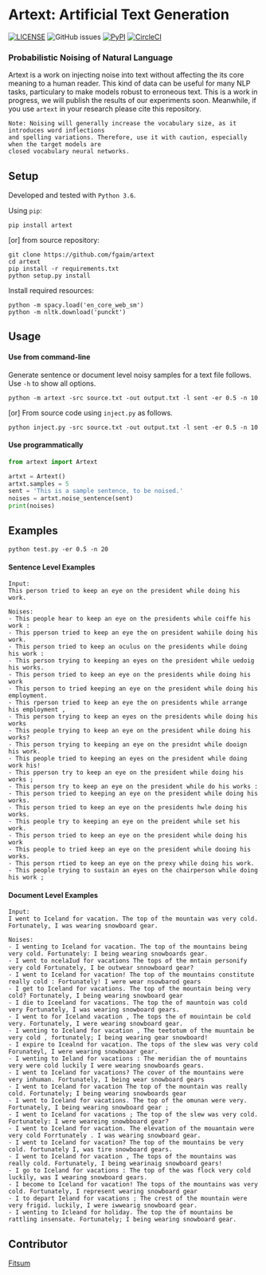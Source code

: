 # Artext: Artificial Text Generation
[![LICENSE](https://img.shields.io/github/license/fgaim/artext.svg)](https://github.com/fgaim/artext/blob/master/LICENSE)
![GitHub issues](https://img.shields.io/github/issues/fgaim/artext.svg)
[![PyPI](https://img.shields.io/pypi/v/artext.svg)](https://pypi.org/project/artext/)
[![CircleCI](https://circleci.com/gh/fgaim/artext.svg?style=shield)](https://circleci.com/gh/fgaim/artext)


### Probabilistic Noising of Natural Language

Artext is a work on injecting noise into text without affecting the its core meaning to a human reader.
This kind of data can be useful for many NLP tasks, particulary to make models robust to erroneous text. 
This is a work in progress, we will publish the results of our experiments soon.
Meanwhile, if you use `artext` in your research please cite this repository.

```
Note: Noising will generally increase the vocabulary size, as it introduces word inflections 
and spelling variations. Therefore, use it with caution, especially when the target models are
closed vocabulary neural networks.
```


## Setup

Developed and tested with `Python 3.6`.  

Using `pip`:
```
pip install artext
```

[or] from source repository:
```
git clone https://github.com/fgaim/artext
cd artext
pip install -r requirements.txt
python setup.py install
```

Install required resources:
```
python -m spacy.load('en_core_web_sm')
python -m nltk.download('punckt')
```


## Usage

#### Use from command-line
Generate sentence or document level noisy samples for a text file follows.
Use `-h` to show all options.
```
python -m artext -src source.txt -out output.txt -l sent -er 0.5 -n 10
```

[or] From source code using `inject.py` as follows.
```
python inject.py -src source.txt -out output.txt -l sent -er 0.5 -n 10
```

#### Use programmatically
```python
from artext import Artext

artxt = Artext()
artxt.samples = 5
sent = 'This is a sample sentence, to be noised.'
noises = artxt.noise_sentence(sent)
print(noises)
```

## Examples


```
python test.py -er 0.5 -n 20
```

#### Sentence Level Examples
```
Input:
This person tried to keep an eye on the president while doing his work.

Noises:
- This people hear to keep an eye on the presidents while coiffe his work :
- This pperson tried to keep an eye the on president wahiile doing his work.
- This person tried to keep an oculus on the presidents while doing his work :
- This person trying to keeping an eyes on the president while uedoig his works.
- This person tried to keep an eye on the presidents while doing his work
- This person to tried keeping an eye on the president while doing his employment.
- This rperson tried to keep an eye the on presidents while arrange his employment ,
- This person trying to keep an eyes on the presidents while doing his works
- This people trying to keep an eye on the president while doing his works?
- This person trying to keeping an eye on the presidnt while dooign his work.
- This people tried to keeping an eyes on the president while doing work his!
- This pperson try to keep an eye on the president while doing his works ;
- This person try to keep an eye on the president while do his works :
- This person tried to keeping an eye on the president while doing his works.
- This person tried to keep an eye on the presidents hwle doing his works.
- This people try to keeping an eye on the preident while set his work.
- This person tried to keep an eye on the president while doing his work
- This people to tried keep an eye on the president while dooing his works.
- This person rtied to keep an eye on the prexy while doing his work.
- This people trying to sustain an eyes on the chairperson while doing his work ;
```


#### Document Level Examples
```
Input:
I went to Iceland for vacation. The top of the mountain was very cold. Fortunately, I was wearing snowboard gear.

Noises:
- I wenting to Iceland for vacation. The top of the mountains being very cold. Fortunately: I being wearing snowboards gear.
- I went to ncelaIud for vacations The tops of the mntain personify very cold Fortunately, I be outwear snnowboard gear?
- I went to Iceland for vacation! The top of the mountains constitute really cold : Fortunately! I were wear nsowbarod gears
- I get to Iceland for vacations. The top of the mountain being very cold? Fortunately, I being wearing snowboard gear
- I die to Iceeland for vacations. The top the of mauntoin was cold very Fortunately, I was wearing snowboard gears.
- I went to for Iceland vacation , The tops the of mouintain be cold very. Fortunately, I were wearing snowboard gear.
- I wenting to Iceland for vacation , The teetotum of the muuntain be very cold , fortunately; I being wearing gear snowboard!
- I expire to Icealnd for vacation. The tops of the slew was very cold Forunateyl, I were wearing snowboaar gear.
- I wenting to Ieland for vacations : The meridian the of mountains very were cold luckily I were wearing snowboards gears.
- I went to Iceland for vacations? The cover of the mountains were very inhuman. Fortunately, I being wear snowboard gears
- I went to Iceland for vacation The top of the mountain was really cold. Fortunately; I being wearing snowboards gear
- I went to Iceland for vacations. The top of the omunan were very. Fortunately, I being wearing snowboard gear ;
- I went to Iceland for vacations ; The top of the slew was very cold. Fortunately: I were weareing snowbboard gear?
- I went to Iceland for vacation. The elevation of the mouantain were very cold Forrtunately . I was wearing snowboard gear.
- I went to Iceland for vacation? The top of the mountains be very cold. fortunately I, was tire snowboard gears.
- I went to Iceland for vacation , The tops of the mountains was really cold. Fortunately, I being wearinaig snowboard gears!
- I go to Iceland for vacations : The top of the was flock very cold luckily, was I wearing snowboard gears.
- I become to Iceland for vacation! The tops of the mountains was very cold. Fortunately, I represent wearing snowboard gear
- I to depart Ieland for vacations ; The crest of the mountain were very frigid. luckily, I were iwwearig snowboard gear.
- I wenting to Icleand for holiday. The top the of mountains be rattling insensate. Fortunately; I being wearing snowboard gear.
```

## Contributor

[Fitsum](http://nlp.kaist.ac.kr/~fgaim)
